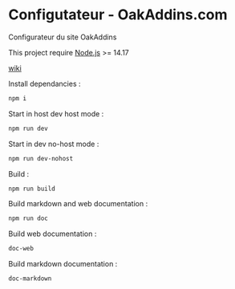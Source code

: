# Configutateur - OakAddins.com

Configurateur du site OakAddins

This project require [Node.js](https://nodejs.org) >= 14.17

[wiki](https://github.com/P0ulpy/Configurateur-OakAddins/tree/master/docs/wiki)


Install dependancies :
```bash
npm i 
```

Start in host dev host mode :
```bash
npm run dev
```
Start in dev no-host mode :
```bash
npm run dev-nohost
```

Build :
```bash
npm run build
```

Build markdown and web documentation :
```bash
npm run doc
```

Build web documentation :
```bash
doc-web 
```

Build markdown documentation :
```bash
doc-markdown
```
